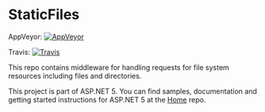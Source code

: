 StaticFiles
===========

AppVeyor: [![AppVeyor](https://ci.appveyor.com/api/projects/status/m1l7adh2cwv488dt/branch/dev?svg=true)](https://ci.appveyor.com/project/aspnetci/StaticFiles/branch/dev)

Travis:   [![Travis](https://travis-ci.org/aspnet/StaticFiles.svg?branch=dev)](https://travis-ci.org/aspnet/StaticFiles)

This repo contains middleware for handling requests for file system resources including files and directories.

This project is part of ASP.NET 5. You can find samples, documentation and getting started instructions for ASP.NET 5 at the [Home](https://github.com/aspnet/home) repo.
